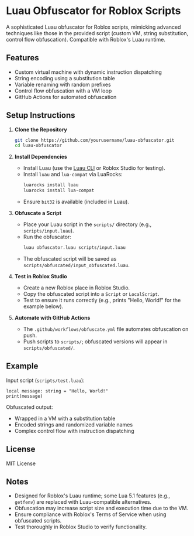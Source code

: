 # Luau Obfuscator for Roblox Scripts

A sophisticated Luau obfuscator for Roblox scripts, mimicking advanced techniques like those in the provided script (custom VM, string substitution, control flow obfuscation). Compatible with Roblox's Luau runtime.

## Features
- Custom virtual machine with dynamic instruction dispatching
- String encoding using a substitution table
- Variable renaming with random prefixes
- Control flow obfuscation with a VM loop
- GitHub Actions for automated obfuscation

## Setup Instructions
1. **Clone the Repository**
   ```bash
   git clone https://github.com/yourusername/luau-obfuscator.git
   cd luau-obfuscator
   ```

2. **Install Dependencies**
   - Install Luau (use the [Luau CLI](https://github.com/Roblox/luau) or Roblox Studio for testing).
   - Install `luau` and `lua-compat` via LuaRocks:
     ```bash
     luarocks install luau
     luarocks install lua-compat
     ```
   - Ensure `bit32` is available (included in Luau).

3. **Obfuscate a Script**
   - Place your Luau script in the `scripts/` directory (e.g., `scripts/input.luau`).
   - Run the obfuscator:
     ```bash
     luau obfuscator.luau scripts/input.luau
     ```
   - The obfuscated script will be saved as `scripts/obfuscated/input_obfuscated.luau`.

4. **Test in Roblox Studio**
   - Create a new Roblox place in Roblox Studio.
   - Copy the obfuscated script into a `Script` or `LocalScript`.
   - Test to ensure it runs correctly (e.g., prints "Hello, World!" for the example below).

5. **Automate with GitHub Actions**
   - The `.github/workflows/obfuscate.yml` file automates obfuscation on push.
   - Push scripts to `scripts/`; obfuscated versions will appear in `scripts/obfuscated/`.

## Example
Input script (`scripts/test.luau`):
```luau
local message: string = "Hello, World!"
print(message)
```

Obfuscated output:
- Wrapped in a VM with a substitution table
- Encoded strings and randomized variable names
- Complex control flow with instruction dispatching

## License
MIT License

## Notes
- Designed for Roblox's Luau runtime; some Lua 5.1 features (e.g., `getfenv`) are replaced with Luau-compatible alternatives.
- Obfuscation may increase script size and execution time due to the VM.
- Ensure compliance with Roblox's Terms of Service when using obfuscated scripts.
- Test thoroughly in Roblox Studio to verify functionality.